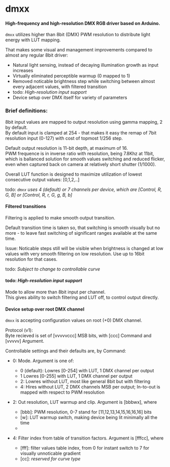 # dmxx

#### High-frequency and high-resolution DMX RGB driver based on Arduino.

`dmxx` utilizes higher than 8bit (DMX) PWM resolution to distribute light energy with LUT mapping.

That makes some visual and management improvements compared to almost any regular 8bit driver:

* Natural light sensing, instead of decaying illumination growth as input increases
* Virtually eliminated perceptible warmup (0 mapped to 1)
* Removed noticable brightness step while switching between almost every adjacent values, with filtered transition
* todo: *High-resolution input support*
* Device setup over DMX itself for variety of parameters


### Brief definitions:

8bit input values are mapped to output resolution using gamma mapping, 2 by default.  
By default input is clamped at 254 - that makes it easy the remap of 7bit resolution input (0-127)
with cost of topmost 1/256 step.

Default output resolution is 11-bit depth, at maximum of 16.  
PWM frequence is in inverse ratio with resolution, being 7.8Khz at 11bit,
which is ballanced solution for smooth values switching and reduced flicker,
even when captured back on camera at relatively short shutter (1/1000).



Overall LUT function is designed to maximize utilization of lowest consecutive output values: [0,1,2,..]


todo: *`dmxx` uses 4 (default) or 7 channels per device, which are [Control, R, G, B] or [Control, R, r, G, g, B, b]*



#### Filtered transitions

Filtering is applied to make smooth output transition.

Default transition time is taken so, that switching is smooth visually but no more - 
to leave fast switching of significant ranges available at the same time.

Issue: Noticable steps still will be visible when brightness is changed at low values with very smooth filtering
 on low resolution. Use up to 16bit resolution for that cases.



todo: *Subject to change to controllable curve*



#### todo: *High-resolution input support*

Mode to allow more than 8bit input per channel.  
This gives ability to switch filtering and LUT off, to control output directly.



#### Device setup over root DMX channel

`dmxx` is accepting configuration values on root (+0) DMX channel.

Protocol (v1):  
Byte recieved is set of [vvvvvccc] MSB bits, with [ccc] Command and [vvvvv] Argument.


Controllable settings and their defaults are, by Command:

* 0: Mode. Argument is one of: 
  * 0 (default): Lowres [0-254] with LUT, 1 DMX channel per output
  * 1 Lowres [0-255] with LUT, 1 DMX channel per output
  * 2: Lowres without LUT, most like general 8bit but with filtering
  * 4: Hires without LUT, 2 DMX channels MSB per output; In-to-out is mapped with respect to PWM resolution

* 2: Out resolution, LUT warmup and clip. Argument is [bbbwx], where
  * [bbb]: PWM resolution, 0-7 stand for [11,12,13,14,15,16,16,16] bits
  * [w]: LUT warmup switch, making device being lit minimally all the time
  * [x]: *reserved*

* 4: Filter index from table of transition factors. Argument is [fffcc], where
  * [fff]: filter values table index, from 0 for instant switch to 7 for visually unnoticable gradient
  * [cc]: *reserved for curve type*
